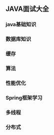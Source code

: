 ## JAVA面试大全
### java基础知识



### 数据库知识


### 缓存


### 算法


### 性能优化


### Spring框架学习


### 多线程


### 分布式

